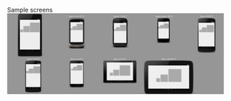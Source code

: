 Sample screens
![Bilby Stampede](https://github.com/BUGCHAIN/SampleScreenSupport/blob/master/SampleScreenSupport/screen.png)
